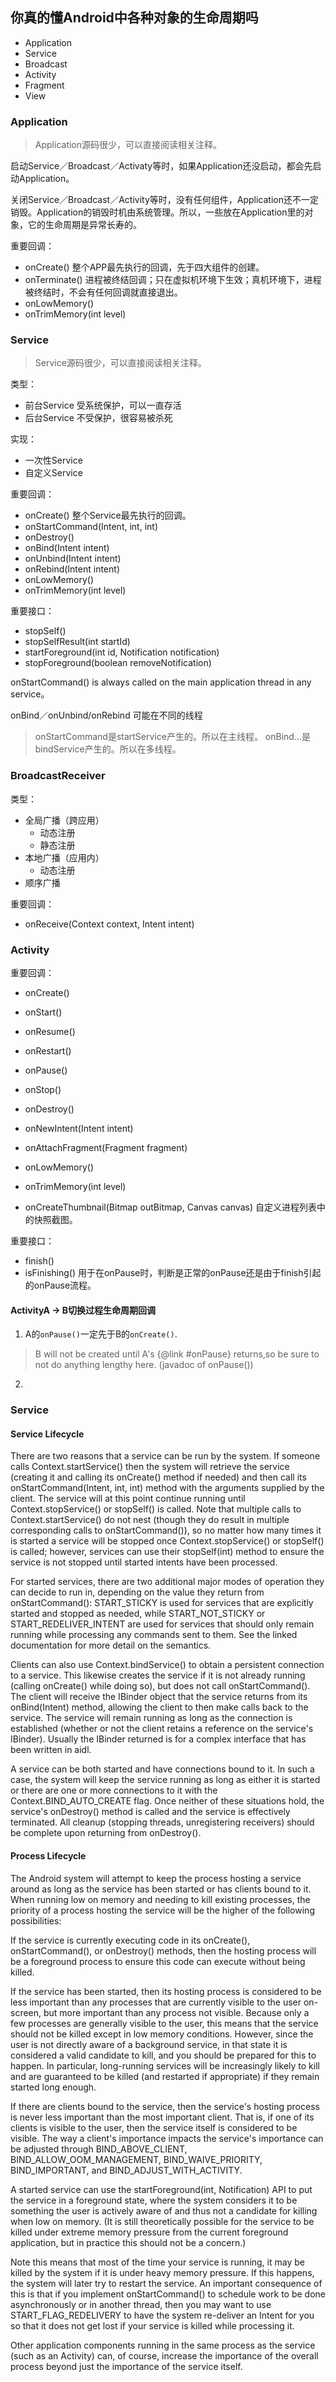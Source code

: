 ## 你真的懂Android中各种对象的生命周期吗

* Application
* Service
* Broadcast
* Activity
* Fragment
* View


### Application

> Application源码很少，可以直接阅读相关注释。

启动Service／Broadcast／Activaty等时，如果Application还没启动，都会先启动Application。

关闭Service／Broadcast／Activity等时，没有任何组件，Application还不一定销毁。Application的销毁时机由系统管理。所以，一些放在Application里的对象，它的生命周期是异常长寿的。

重要回调：
* onCreate() 整个APP最先执行的回调，先于四大组件的创建。
* onTerminate() 进程被终结回调；只在虚拟机环境下生效；真机环境下，进程被终结时，不会有任何回调就直接退出。
* onLowMemory()
* onTrimMemory(int level)

### Service

> Service源码很少，可以直接阅读相关注释。

类型：
* 前台Service 受系统保护，可以一直存活
* 后台Service	不受保护，很容易被杀死

实现：
* 一次性Service
* 自定义Service

重要回调：
* onCreate() 整个Service最先执行的回调。
* onStartCommand(Intent, int, int)
* onDestroy()
* onBind(Intent intent)
* onUnbind(Intent intent)
* onRebind(Intent intent)
* onLowMemory()
* onTrimMemory(int level)

重要接口：
* stopSelf()
* stopSelfResult(int startId)
* startForeground(int id, Notification notification)
* stopForeground(boolean removeNotification)

onStartCommand() is always called on the main application thread in any service。

onBind／onUnbind/onRebind 可能在不同的线程

> onStartCommand是startService产生的。所以在主线程。
> onBind...是bindService产生的。所以在多线程。

### BroadcastReceiver

类型：
* 全局广播（跨应用）
  * 动态注册
  * 静态注册
* 本地广播（应用内）
  * 动态注册
* 顺序广播

重要回调：
* onReceive(Context context, Intent intent)

### Activity

重要回调：
* onCreate()
* onStart()
* onResume()
* onRestart()
* onPause()
* onStop()
* onDestroy()

* onNewIntent(Intent intent)
* onAttachFragment(Fragment fragment)

* onLowMemory()
* onTrimMemory(int level)
* onCreateThumbnail(Bitmap outBitmap, Canvas canvas) 自定义进程列表中的快照截图。

重要接口：
* finish()
* isFinishing()	用于在onPause时，判断是正常的onPause还是由于finish引起的onPause流程。

#### ActivityA -> B切换过程生命周期回调

1. A的`onPause()`一定先于B的`onCreate()`.
> B will not be created until A's {@link #onPause} returns,so be sure to not do anything lengthy here. (javadoc of onPause())

2.


### Service
#### Service Lifecycle

There are two reasons that a service can be run by the system. If someone calls Context.startService() then the system will retrieve the service (creating it and calling its onCreate() method if needed) and then call its onStartCommand(Intent, int, int) method with the arguments supplied by the client. The service will at this point continue running until Context.stopService() or stopSelf() is called. Note that multiple calls to Context.startService() do not nest (though they do result in multiple corresponding calls to onStartCommand()), so no matter how many times it is started a service will be stopped once Context.stopService() or stopSelf() is called; however, services can use their stopSelf(int) method to ensure the service is not stopped until started intents have been processed.

For started services, there are two additional major modes of operation they can decide to run in, depending on the value they return from onStartCommand(): START_STICKY is used for services that are explicitly started and stopped as needed, while START_NOT_STICKY or START_REDELIVER_INTENT are used for services that should only remain running while processing any commands sent to them. See the linked documentation for more detail on the semantics.

Clients can also use Context.bindService() to obtain a persistent connection to a service. This likewise creates the service if it is not already running (calling onCreate() while doing so), but does not call onStartCommand(). The client will receive the IBinder object that the service returns from its onBind(Intent) method, allowing the client to then make calls back to the service. The service will remain running as long as the connection is established (whether or not the client retains a reference on the service's IBinder). Usually the IBinder returned is for a complex interface that has been written in aidl.

A service can be both started and have connections bound to it. In such a case, the system will keep the service running as long as either it is started or there are one or more connections to it with the Context.BIND_AUTO_CREATE flag. Once neither of these situations hold, the service's onDestroy() method is called and the service is effectively terminated. All cleanup (stopping threads, unregistering receivers) should be complete upon returning from onDestroy().


#### Process Lifecycle
The Android system will attempt to keep the process hosting a service around as long as the service has been started or has clients bound to it. When running low on memory and needing to kill existing processes, the priority of a process hosting the service will be the higher of the following possibilities:

If the service is currently executing code in its onCreate(), onStartCommand(), or onDestroy() methods, then the hosting process will be a foreground process to ensure this code can execute without being killed.

If the service has been started, then its hosting process is considered to be less important than any processes that are currently visible to the user on-screen, but more important than any process not visible. Because only a few processes are generally visible to the user, this means that the service should not be killed except in low memory conditions. However, since the user is not directly aware of a background service, in that state it is considered a valid candidate to kill, and you should be prepared for this to happen. In particular, long-running services will be increasingly likely to kill and are guaranteed to be killed (and restarted if appropriate) if they remain started long enough.

If there are clients bound to the service, then the service's hosting process is never less important than the most important client. That is, if one of its clients is visible to the user, then the service itself is considered to be visible. The way a client's importance impacts the service's importance can be adjusted through BIND_ABOVE_CLIENT, BIND_ALLOW_OOM_MANAGEMENT, BIND_WAIVE_PRIORITY, BIND_IMPORTANT, and BIND_ADJUST_WITH_ACTIVITY.

A started service can use the startForeground(int, Notification) API to put the service in a foreground state, where the system considers it to be something the user is actively aware of and thus not a candidate for killing when low on memory. (It is still theoretically possible for the service to be killed under extreme memory pressure from the current foreground application, but in practice this should not be a concern.)

Note this means that most of the time your service is running, it may be killed by the system if it is under heavy memory pressure. If this happens, the system will later try to restart the service. An important consequence of this is that if you implement onStartCommand() to schedule work to be done asynchronously or in another thread, then you may want to use START_FLAG_REDELIVERY to have the system re-deliver an Intent for you so that it does not get lost if your service is killed while processing it.

Other application components running in the same process as the service (such as an Activity) can, of course, increase the importance of the overall process beyond just the importance of the service itself.
